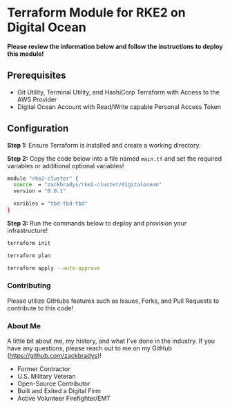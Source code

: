 # Terraform Module for RKE2 on Digital Ocean

**Please review the information below and follow the instructions to deploy this module!**

## Prerequisites
* Git Utility, Terminal Utility, and HashiCorp Terraform with Access to the AWS Provider
* Digital Ocean Account with Read/Write capable Personal Access Token

## Configuration

**Step 1:** Ensure Terraform is installed and create a working directory.

**Step 2:** Copy the code below into a file named `main.tf` and set the required variables or additional optional variables!
```bash
module "rke2-cluster" {
  source  = "zackbradys/rke2-cluster/digitalocean"
  version = "0.0.1"

  varibles = "tbd-tbd-tbd"
}
```

**Step 3:** Run the commands below to deploy and provision your infrastructure!
```bash
terraform init

terraform plan

terraform apply --auto-approve
```

### Contributing
Please utilize GitHubs features such as Issues, Forks, and Pull Requests to contribute to this code!

### About Me
A little bit about me, my history, and what I've done in the industry. If you have any questions, please reach out to me on my GitHub (https://github.com/zackbradys)!
- Former Contractor
- U.S. Military Veteran
- Open-Source Contributor
- Built and Exited a Digital Firm
- Active Volunteer Firefighter/EMT
